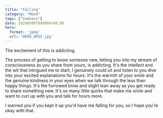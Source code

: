 ```yaml
---
title: "Falling"
category: "Mood"
tags: ["Sadness"]
date: 20200509T040000+08:00
hero:
  format: 'jpeg'
  url: 'HERO_0055.jpg'
---
```

The excitement of this is addicting.

The process of getting to know someone new, letting you into my stream of consciousness as you share from yours, is addicting. It's the intellect and the wit that intrigued me to start, I genuinely could sit and listen to you dive into your excited explanations for hours. It's the warmth of your smile and the genuine kindness in your eyes when we talk through the less than happy things. It's the furrowed brow and slight lean away as you get ready to share something new. It's so many little quirks that make me smile and want to curl up with you and talk for hours more.

I warned you if you kept it up you'd have me falling for you, so I hope you're okay with that.
